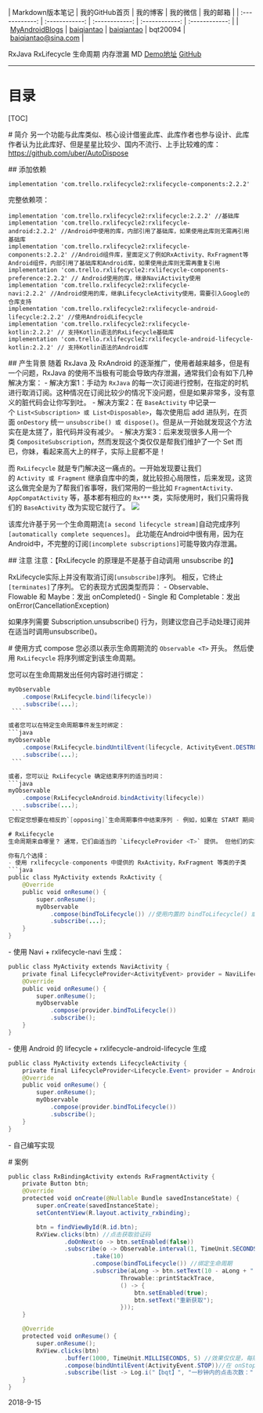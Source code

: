 | Markdown版本笔记 | 我的GitHub首页 | 我的博客 | 我的微信 | 我的邮箱 |
| :------------: | :------------: | :------------: | :------------: | :------------: |
| [MyAndroidBlogs][Markdown] | [baiqiantao][GitHub] | [baiqiantao][博客] | bqt20094 | baiqiantao@sina.com |

[Markdown]:https://github.com/baiqiantao/MyAndroidBlogs
[GitHub]:https://github.com/baiqiantao
[博客]:http://www.cnblogs.com/baiqiantao/

RxJava RxLifecycle 生命周期 内存泄漏 MD
[Demo地址](https://github.com/baiqiantao/RxJavaDemo.git)
[GitHub](https://github.com/trello/RxLifecycle)
***
目录
===
[TOC]

# 简介
另一个功能与此库类似、核心设计借鉴此库、此库作者也参与设计、此库作者认为比此库好、但是星星比较少、国内不流行、上手比较难的库：https://github.com/uber/AutoDispose

## 添加依赖
```
implementation 'com.trello.rxlifecycle2:rxlifecycle-components:2.2.2'
```

完整依赖项：
```
implementation 'com.trello.rxlifecycle2:rxlifecycle:2.2.2' //基础库
implementation 'com.trello.rxlifecycle2:rxlifecycle-android:2.2.2' //Android中使用的库，内部引用了基础库，如果使用此库则无需再引用基础库
implementation 'com.trello.rxlifecycle2:rxlifecycle-components:2.2.2' //Android组件库，里面定义了例如RxActivity、RxFragment等Android组件，内部引用了基础库和Android库，如果使用此库则无需再重复引用
implementation 'com.trello.rxlifecycle2:rxlifecycle-components-preference:2.2.2' // Android使用的库，继承NaviActivity使用
implementation 'com.trello.rxlifecycle2:rxlifecycle-navi:2.2.2' //Android使用的库，继承LifecycleActivity使用，需要引入Google的仓库支持
implementation 'com.trello.rxlifecycle2:rxlifecycle-android-lifecycle:2.2.2' //使用AndroidLifecycle
implementation 'com.trello.rxlifecycle2:rxlifecycle-kotlin:2.2.2' // 支持Kotlin语法的RxLifecycle基础库
implementation 'com.trello.rxlifecycle2:rxlifecycle-android-lifecycle-kotlin:2.2.2' // 支持Kotlin语法的Android库
```

## 产生背景
随着 RxJava 及 RxAndroid 的逐渐推广，使用者越来越多，但是有一个问题，RxJava 的使用不当极有可能会导致内存泄漏，通常我们会有如下几种解决方案：
- 解决方案1：手动为 `RxJava` 的每一次订阅进行控制，在指定的时机进行取消订阅。这种情况在订阅比较少的情况下没问题，但是如果非常多，没有意义的脏代码会让你写到吐。
- 解决方案2：在 `BaseActivity` 中记录一个 `List<Subscription> 或 List<Disposable>`，每次使用后 add 进队列，在页面 `onDestory` 统一 `unsubscribe() 或 dispose()`。但是从一开始就发现这个方法实在是太搓了，脏代码并没有减少。
- 解决方案3：后来发现很多人用一个类 `CompositeSubscriptio`n，然而发现这个类仅仅是帮我们维护了一个 Set<Disposable> 而已，你妹，看起来高大上的样子，实际上屁都不是！

而 `RxLifecycle` 就是专门解决这一痛点的。一开始发现要让我们的 `Activity 或 Fragment` 继承自库中的类，就比较担心局限性，后来发现，这货这么做完全是为了帮我们省事呀，我们常用的一些比如 `FragmentActivity、AppCompatActivity` 等，基本都有相应的 `Rx***` 类，实际使用时，我们只需将我们的 `BaseActivity` 改为实现它就行了。
![](http://pfpk8ixun.bkt.clouddn.com/markdown-img-paste-20180930215103733.png)

该库允许基于另一个生命周期流`[a second lifecycle stream]`自动完成序列`[automatically complete sequences]`。
此功能在Android中很有用，因为在Android中，不完整的订阅`[incomplete subscriptions]`可能导致内存泄漏。

## 注意
注意：【RxLifecycle 的原理是不是基于自动调用 unsubscribe 的】

RxLifecycle实际上并没有取消订阅`[unsubscribe]`序列。 相反，它终止`[terminates]`了序列。 它的表现方式因类型而异：
- Observable、Flowable 和 Maybe：发出 onCompleted()
- Single 和 Completable：发出onError(CancellationException)

如果序列需要 Subscription.unsubscribe() 行为，则建议您自己手动处理订阅并在适当时调用unsubscribe()。

# 使用方式 compose
您必须以表示生命周期流的 `Observable <T>` 开头。 然后使用 `RxLifecycle` 将序列绑定到该生命周期。

您可以在生命周期发出任何内容时进行绑定：
```java
myObservable
    .compose(RxLifecycle.bind(lifecycle))
    .subscribe(...);
 ```

或者您可以在特定生命周期事件发生时绑定：
```java
myObservable
    .compose(RxLifecycle.bindUntilEvent(lifecycle, ActivityEvent.DESTROY))
    .subscribe(...);
 ```

或者，您可以让 RxLifecycle 确定结束序列的适当时间：
```java
myObservable
    .compose(RxLifecycleAndroid.bindActivity(lifecycle))
    .subscribe(...);
 ```
它假定您想要在相反的`[opposing]`生命周期事件中结束序列 - 例如，如果在 START 期间订阅，它将在 STOP 时终止。如果您在 PAUSE 之后订阅，它将在下一个销毁事件`[destruction event]`中终止，例如，PAUSE 将在 STOP 中终止。

# RxLifecycle
生命周期来自哪里？ 通常，它们由适当的 `LifecycleProvider <T>` 提供。 但他们的实现`[implemented]`在哪里？

你有几个选择：
- 使用 rxlifecycle-components 中提供的 RxActivity，RxFragment 等类的子类
```java
public class MyActivity extends RxActivity {
    @Override
    public void onResume() {
        super.onResume();
        myObservable
            .compose(bindToLifecycle()) //使用内置的 bindToLifecycle() 或 bindUntilEvent() 方法即可
            .subscribe(...);
    }
}
```

- 使用 Navi + rxlifecycle-navi 生成：
```java
public class MyActivity extends NaviActivity {
    private final LifecycleProvider<ActivityEvent> provider = NaviLifecycle.createActivityLifecycleProvider(this);
    @Override
    public void onResume() {
        super.onResume();
        myObservable
            .compose(provider.bindToLifecycle())
            .subscribe();
    }
}
```

- 使用 Android 的 lifecycle + rxlifecycle-android-lifecycle 生成
```java
public class MyActivity extends LifecycleActivity {
    private final LifecycleProvider<Lifecycle.Event> provider = AndroidLifecycle.createLifecycleProvider(this);
    @Override
    public void onResume() {
        super.onResume();
        myObservable
            .compose(provider.bindToLifecycle())
            .subscribe();
    }
}
```

- 自己编写实现

# 案例
```java
public class RxBindingActivity extends RxFragmentActivity {
    private Button btn;
    @Override
    protected void onCreate(@Nullable Bundle savedInstanceState) {
        super.onCreate(savedInstanceState);
        setContentView(R.layout.activity_rxbinding);

        btn = findViewById(R.id.btn);
        RxView.clicks(btn) //点击获取验证码
                .doOnNext(o -> btn.setEnabled(false))
                .subscribe(o -> Observable.interval(1, TimeUnit.SECONDS, AndroidSchedulers.mainThread())
                        .take(10)
                        .compose(bindToLifecycle()) //绑定生命周期
                        .subscribe(aLong -> btn.setText(10 - aLong + " 秒"),
                                Throwable::printStackTrace,
                                () -> {
                                    btn.setEnabled(true);
                                    btn.setText("重新获取");
                                }));
    }

    @Override
    protected void onResume() {
        super.onResume();
        RxView.clicks(btn)
                .buffer(1000, TimeUnit.MILLISECONDS, 5) //效果仅仅是，每隔1秒钟收集一下此1秒钟内的点击次数
                .compose(bindUntilEvent(ActivityEvent.STOP))//在 onStop 时取消
                .subscribe(list -> Log.i("【bqt】", "一秒钟内的点击次数：" + list.size()));
    }
}
```

2018-9-15